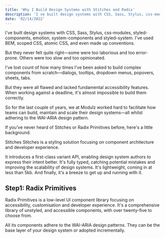 ```yaml
---
title: 'Why I Build Design Systems with Stitches and Radix'
description: 'I ve built design systems with CSS, Sass, Stylus, css-modules, styled-components, emotion, system-components and styled-system. Ive used BEM, scoped CSS, atomic CSS, and even made up conventions.'
date: '02/14/2022'
---
```


I've built design systems with CSS, Sass, Stylus, css-modules, styled-components, emotion, system-components and styled-system. I've used BEM, scoped CSS, atomic CSS, and even made up conventions.

But they never felt quite right—some were too laborious and too error-prone. Others were too slow and too opinionated.

I've lost count of how many times I've been asked to build complex components from scratch—dialogs, tooltips, dropdown menus, popovers, sheets, tabs.

But they were all flawed and lacked fundamental accessibility features. When working against a deadline, it's almost impossible to build them correctly.

So for the last couple of years, we at Modulz worked hard to facilitate how teams can build, maintain and scale their design systems—all whilst adhering to the WAI-ARIA design pattern.

If you've never heard of Stitches or Radix Primitives before, here's a little background.

Stitches
Stitches is a styling solution focusing on component architecture and developer experience.

It introduces a first-class variant API, enabling design system authors to express their intent better. It's fully typed, catching potential mistakes and improving the scalability of design systems. It's lightweight, coming in at less than 5kb. And finally, it's a breeze to get up and running with it.

## Step1: Radix Primitives

Radix Primitives is a low-level UI component library focusing on accessibility, customisation and developer experience. It's a comprehensive library of unstyled, and accessible components, with over twenty-five to choose from.

All its components adhere to the WAI-ARIA design patterns. They can be the base layer of your design system or adopted incrementally.
